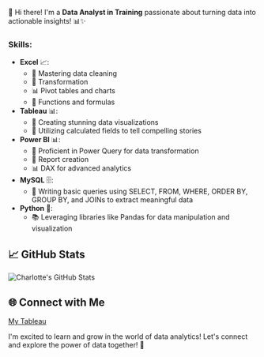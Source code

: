 👋 Hi there! I'm a **Data Analyst in Training** passionate about turning data into actionable insights! 📊✨

### Skills:
- **Excel** 📈: 
  - 🧹 Mastering data cleaning
  - 🔄 Transformation
  - 📊 Pivot tables and charts
  - 🔧 Functions and formulas
- **Tableau** 📊: 
  - 🎨 Creating stunning data visualizations
  - 📐 Utilizing calculated fields to tell compelling stories
- **Power BI** 📊: 
  - 🔄 Proficient in Power Query for data transformation
  - 📑 Report creation
  - 📊 DAX for advanced analytics
- **MySQL** 🗄️: 
  - 📜 Writing basic queries using SELECT, FROM, WHERE, ORDER BY, GROUP BY, and JOINs to extract meaningful data
- **Python** 🐍: 
  - 📚 Leveraging libraries like Pandas for data manipulation and visualization

## 📈 GitHub Stats 
![Charlotte's GitHub Stats](https://github-readme-stats.vercel.app/api?username=yourusername&show_icons=true&theme=radical)

## 🌐 Connect with Me 
[My Tableau](https://public.tableau.com/app/profile/charlotte.holden/vizzes)

I'm excited to learn and grow in the world of data analytics! Let's connect and explore the power of data together! 🚀

<!--
**CharlotteHolden-data/CharlotteHolden-data** is a ✨ _special_ ✨ repository because its `README.md` (this file) appears on your GitHub profile.

Here are some ideas to get you started:

- 🔭 I’m currently working on ...
- 🌱 I’m currently learning ...
- 👯 I’m looking to collaborate on ...
- 🤔 I’m looking for help with ...
- 💬 Ask me about ...
- 📫 How to reach me: ...
- 😄 Pronouns: ...
- ⚡ Fun fact: ...
-->
